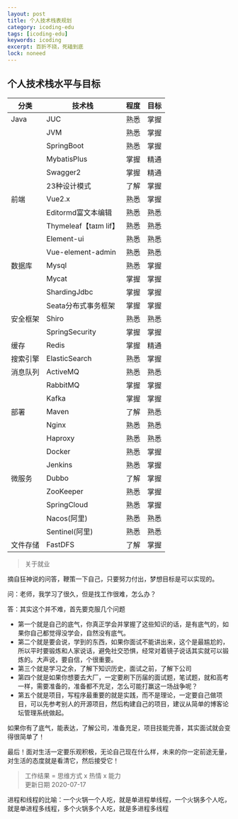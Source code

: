 ```yaml
---
layout: post
title: 个人技术栈表规划
category: icoding-edu
tags: [icoding-edu]
keywords: icoding
excerpt: 百折不挠，死磕到底
lock: noneed
---
```


## 个人技术栈水平与目标

| 分类     | 技术栈                | 程度 | 目标 |
| -------- | --------------------- | ---- | ---- |
| Java     | JUC                   | 熟悉 | 掌握 |
|          | JVM                   | 熟悉 | 掌握 |
|          | SpringBoot            | 熟悉 | 掌握 |
|          | MybatisPlus           | 掌握 | 精通 |
|          | Swagger2              | 掌握 | 精通 |
|          | 23种设计模式          | 了解 | 掌握 |
| 前端     | Vue2.x                | 熟悉 | 掌握 |
|          | Editormd富文本编辑    | 熟悉 | 熟悉 |
|          | Thymeleaf【taɪm lif】 | 熟悉 | 熟悉 |
|          | Element-ui            | 熟悉 | 熟悉 |
|          | Vue-element-admin     | 熟悉 | 熟悉 |
| 数据库   | Mysql                 | 熟悉 | 掌握 |
|          | Mycat                 | 掌握 | 掌握 |
|          | ShardingJdbc          | 掌握 | 掌握 |
|          | Seata分布式事务框架   | 掌握 | 掌握 |
| 安全框架 | Shiro                 | 熟悉 | 熟悉 |
|          | SpringSecurity        | 掌握 | 掌握 |
| 缓存     | Redis                 | 掌握 | 精通 |
| 搜索引擎 | ElasticSearch         | 熟悉 | 掌握 |
| 消息队列 | ActiveMQ              | 熟悉 | 熟悉 |
|          | RabbitMQ              | 掌握 | 掌握 |
|          | Kafka                 | 掌握 | 掌握 |
| 部署     | Maven                 | 了解 | 熟悉 |
|          | Nginx                 | 熟悉 | 熟悉 |
|          | Haproxy               | 熟悉 | 熟悉 |
|          | Docker                | 熟悉 | 掌握 |
|          | Jenkins               | 熟悉 | 掌握 |
| 微服务   | Dubbo                 | 了解 | 掌握 |
|          | ZooKeeper             | 熟悉 | 掌握 |
|          | SpringCloud           | 熟悉 | 掌握 |
|          | Nacos(阿里)           | 熟悉 | 熟悉 |
|          | Sentinel(阿里)        | 熟悉 | 熟悉 |
| 文件存储 | FastDFS               | 了解 | 掌握 |

> 关于就业

摘自狂神说的问答，鞭策一下自己，只要努力付出，梦想目标是可以实现的。

问：老师，我学习了很久，但是找工作很难，怎么办？

答：其实这个并不难，首先要克服几个问题

- 第一个就是自己的底气，你真正学会并掌握了这些知识的话，是有底气的，如果你自己都觉得没学会，自然没有底气。
- 第二个就是要会说，学到的东西，如果你面试不能讲出来，这个是最尴尬的，所以平时要锻炼和人家说话，避免社交恐惧，经常对着镜子说话其实就可以锻炼的。大声说，要自信，个很重要。
- 第三个就是学习之余，了解下知识历史，面试之前，了解下公司
- 第四个就是如果你想要去大厂，一定要刷下历届的面试题，笔试题，就和高考一样，需要准备的，准备都不充足，怎么可能打赢这一场战争呢？
- 第五个就是项目，写程序最重要的就是实践，而不是理论，一定要自己做项目，可以先参考别人的开源项目，然后构建自己的项目，建议从简单的博客论坛管理系统做起。

如果你有了底气，能表达，了解公司，准备充足，项目技能完善，其实面试就会变得很简单了！

最后！面对生活一定要乐观积极，无论自己现在什么样，未来的你一定前途无量，对生活的态度就是看清它，然后接受它！



> 工作结果 = 思维方式 x 热情 x 能力  
> 更新日期 2020-07-17

进程和线程的比喻：一个火锅一个人吃，就是单进程单线程，一个火锅多个人吃，就是单进程多线程，多个火锅多个人吃，就是多进程多线程